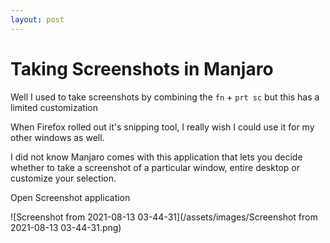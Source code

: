 ```yaml
---
layout: post
---
```


# Taking Screenshots in Manjaro

Well I used to take screenshots by combining the `fn` + `prt sc` but this has a limited customization 

When Firefox rolled out it's snipping tool, I really wish I could use it for my other windows as well.

I did not know Manjaro comes with this application that lets you decide whether to take a screenshot of a particular window, entire desktop or customize your selection.

Open Screenshot application

![Screenshot from 2021-08-13 03-44-31](/assets/images/Screenshot from 2021-08-13 03-44-31.png)
